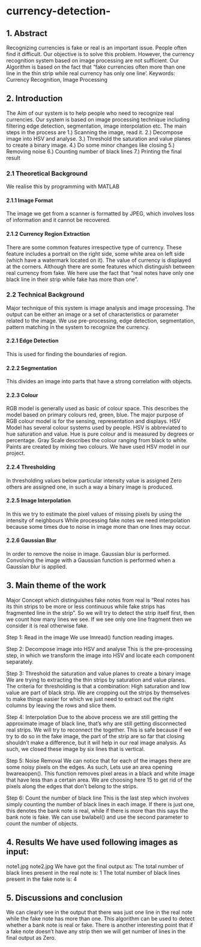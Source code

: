 # currency-detection-

## 1. Abstract 
Recognizing currencies is fake or real is an important issue. People often find it difficult. Our objective is to solve this problem. However, the currency recognition system based on image processing are not sufficient. Our Algorithm is based on the fact that “fake currencies often more than one line in the thin strip while real currency has only one line’. 
Keywords: Currency Recognition, Image Processing 
## 2. Introduction 
The Aim of our system is to help people who need to recognize real currencies. Our system is based on image processing technique including filtering edge detection, segmentation, image interpolation etc. 
The main steps in the process are 
1.) Scanning the image, read it.
2.) Decompose image into HSV and analyse.
3.) Threshold the saturation and value planes to create a binary image.
4.) Do some minor changes like closing
5.) Removing noise
6.) Counting number of black lines 
7.) Printing the final result 

### 2.1 Theoretical Background 
We realise this by programming with MATLAB 
#### 2.1.1 Image Format 
The image we get from a scanner is formatted by JPEG, which involves loss of information and it cannot be recovered. 
#### 2.1.2 Currency Region Extraction 
There are some common features irrespective type of currency. These feature includes a portrait on the right side, some white area on left side (which have a watermark located on it). The value of currency is displayed at the corners. 
Although there are some features which distinguish between real currency from fake. We here use the fact that “real notes have only one black line in their strip while fake has more than one”. 
### 2.2 Technical Background 
Major technique of this system is image analysis and image processing. The output can be either an image or a set of characteristics or parameter related to the image. We use pre-processing, edge detection, segmentation, pattern matching in the system to recognize the currency.
#### 2.2.1 Edge Detection 
This is used for finding the boundaries of region. 
#### 2.2.2 Segmentation 
This divides an image into parts that have a strong correlation with objects. 
#### 2.2.3 Colour 
RGB model is generally used as basic of colour space. This describes the model based on primary colours red, green, blue. The major purpose of RGB colour model is for the sensing, representation and displays. 
HSV Model has several colour systems used by people. HSV is abbreviated to hue saturation and value. Hue is pure colour and is measured by degrees or percentage. 
Gray Scale describes the colour ranging from black to white. Paints are created by mixing two colours. We have used HSV model in our project. 
#### 2.2.4 Thresholding 
In thresholding values below particular intensity value is assigned Zero others are assigned one, in such a way a binary image is produced. 
#### 2.2.5 Image Interpolation
In this we try to estimate the pixel values of missing pixels by using the intensity of neighbours While processing fake notes we need interpolation because some times due to noise in image more than one lines may occur. 
#### 2.2.6 Gaussian Blur
In order to remove the noise in image. Gaussian blur is performed. Convolving the image with a Gaussian function is performed when a Gaussian blur is applied. 
## 3. Main theme of the work 
Major Concept which distinguishes fake notes from real is “Real notes has its thin strips to be more or less continuous while fake strips has fragmented line in the strip”. So we will try to detect the strip itself first, then we count how many lines we see. If we see only one line fragment then we consider it is real otherwise fake. 

Step 1: Read in the image We use Imread() function reading images. 

Step 2: Decompose image into HSV and analyse This is the pre-processing step, in which we transform the image into HSV and locate each component separately. 

Step 3: Threshold the saturation and value planes to create a binary image We are trying to extracting the thin strips by saturation and value planes. The criteria for thresholding is that a combination: High saturation and low value are part of black strip. We are cropping out the strips by themselves to make things easier for which we just need to extract out the right columns by leaving the rows and slice them. 

Step 4: Interpolation Due to the above process we are still getting the approximate image of black line, that’s why are still getting disconnected real strips. We will try to reconnect the together. This is safe because if we try to do so in the fake image, the part of the strip are so far that closing  shouldn’t make a difference, but it will help in our real image analysis. As such, we closed these image by six lines that is vertical. 

Step 5: Noise Removal We can notice that for each of the images there are some noisy pixels on the edges. As such, Lets use an area opening bwareaopen(). This function removes pixel areas in a black and white image that have less than a certain area. We are choosing here 15 to get rid of the pixels along the edges that don’t belong to the strips. 

Step 6: Count the number of black line 
This is the last step which involves simply counting the number of black lines in each image. If there is just one, this denotes the bank note is real, while if there is more than this says the bank note is fake. We can use bwlabel() and use the second parameter to count the number of objects.
## 4. Results We have used following images as input: 
note1.jpg 
note2.jpg 
We have got the final output as: 
The total number of black lines present in the real note is: 1 
The total number of black lines present in the fake note is: 4 
## 5. Discussions and conclusion 
We can clearly see in the output that there was just one line in the real note while the fake note has more than one. This algorithm can be used to detect whether a bank note is real or fake. 
There is another interesting point that if a fake note doesn’t have any strip then we will get number of lines in the final output as Zero. 
